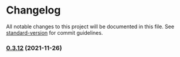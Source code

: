 # Changelog

All notable changes to this project will be documented in this file. See [standard-version](https://github.com/conventional-changelog/standard-version) for commit guidelines.

### [0.3.12](https://github.com/TameruHailesilassie/ehr-spring/compare/v0.3.12-alpha...v0.3.12) (2021-11-26)
